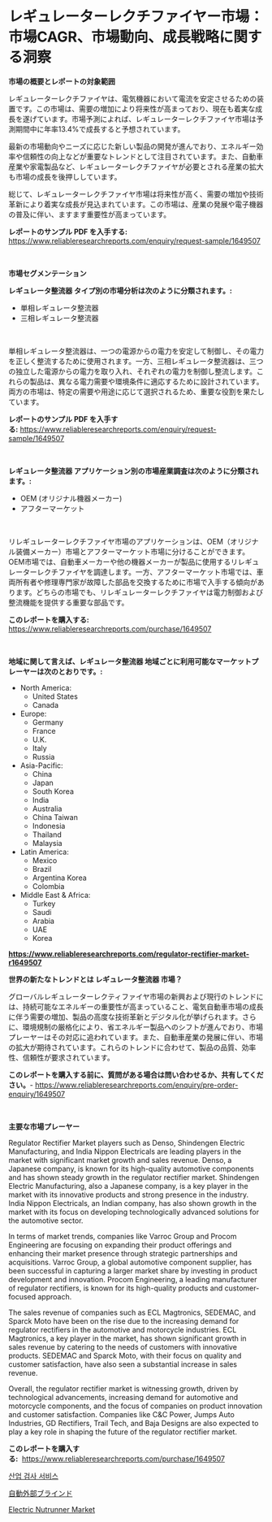 <p><h1>レギュレーターレクチファイヤー市場：市場CAGR、市場動向、成長戦略に関する洞察</h1></p><p><strong>市場の概要とレポートの対象範囲</strong></p>
<p><p>レギュレーターレクチファイヤは、電気機器において電流を安定させるための装置です。この市場は、需要の増加により将来性が高まっており、現在も着実な成長を遂げています。市場予測によれば、レギュレーターレクチファイヤ市場は予測期間中に年率13.4%で成長すると予想されています。</p><p>最新の市場動向やニーズに応じた新しい製品の開発が進んでおり、エネルギー効率や信頼性の向上などが重要なトレンドとして注目されています。また、自動車産業や家電製品など、レギュレーターレクチファイヤが必要とされる産業の拡大も市場の成長を後押ししています。</p><p>総じて、レギュレーターレクチファイヤ市場は将来性が高く、需要の増加や技術革新により着実な成長が見込まれています。この市場は、産業の発展や電子機器の普及に伴い、ますます重要性が高まっています。</p></p>
<p><strong>レポートのサンプル PDF を入手する:</strong> <a href="https://www.reliableresearchreports.com/enquiry/request-sample/1649507">https://www.reliableresearchreports.com/enquiry/request-sample/1649507</a></p>
<p>&nbsp;</p>
<p><strong>市場セグメンテーション</strong></p>
<p><strong>レギュレータ整流器 タイプ別の市場分析は次のように分類されます。:</strong></p>
<p><ul><li>単相レギュレータ整流器</li><li>三相レギュレータ整流器</li></ul></p>
<p>&nbsp;</p>
<p><p>単相レギュレータ整流器は、一つの電源からの電力を安定して制御し、その電力を正しく整流するために使用されます。一方、三相レギュレータ整流器は、三つの独立した電源からの電力を取り入れ、それぞれの電力を制御し整流します。これらの製品は、異なる電力需要や環境条件に適応するために設計されています。両方の市場は、特定の需要や用途に応じて選択されるため、重要な役割を果たしています。</p></p>
<p><strong>レポートのサンプル PDF を入手する:</strong>&nbsp;<a href="https://www.reliableresearchreports.com/enquiry/request-sample/1649507">https://www.reliableresearchreports.com/enquiry/request-sample/1649507</a></p>
<p>&nbsp;</p>
<p><strong> レギュレータ整流器 アプリケーション別の市場産業調査は次のように分類されます。:</strong></p>
<p><ul><li>OEM (オリジナル機器メーカー)</li><li>アフターマーケット</li></ul></p>
<p>&nbsp;</p>
<p><p>リレギュレーターレクチファイヤ市場のアプリケーションは、OEM（オリジナル装備メーカー）市場とアフターマーケット市場に分けることができます。OEM市場では、自動車メーカーや他の機器メーカーが製品に使用するリレギュレーターレクチファイヤを調達します。一方、アフターマーケット市場では、車両所有者や修理専門家が故障した部品を交換するために市場で入手する傾向があります。どちらの市場でも、リレギュレーターレクチファイヤは電力制御および整流機能を提供する重要な部品です。</p></p>
<p><strong>このレポートを購入する:</strong>&nbsp; <a href="https://www.reliableresearchreports.com/purchase/1649507">https://www.reliableresearchreports.com/purchase/1649507</a></p>
<p>&nbsp;</p>
<p><strong>地域に関して言えば、レギュレータ整流器 地域ごとに利用可能なマーケットプレーヤーは次のとおりです。:</strong></p>
<p><ul>
    <li>
        North America:
        <ul>
            <li>United States</li>
            <li>Canada</li>
        </ul>
    </li>
    <li>
        Europe:
        <ul>
            <li>Germany</li>
            <li>France</li>
            <li>U.K.</li>
            <li>Italy</li>
            <li>Russia</li>
        </ul>
    </li>
    <li>
        Asia-Pacific:
        <ul>
            <li>China</li>
            <li>Japan</li>
            <li>South Korea</li>
            <li>India</li>
            <li>Australia</li>
            <li>China Taiwan</li>
            <li>Indonesia</li>
            <li>Thailand</li>
            <li>Malaysia</li>
        </ul>
    </li>
    <li>
        Latin America:
        <ul>
            <li>Mexico</li>
            <li>Brazil</li>
            <li>Argentina Korea</li>
            <li>Colombia</li>
        </ul>
    </li>
    <li>
        Middle East & Africa:
        <ul>
            <li>Turkey</li>
            <li>Saudi</li>
            <li>Arabia</li>
            <li>UAE</li>
            <li>Korea</li>
        </ul>
    </li>
    </ul></p>
<p><strong><a href="https://www.reliableresearchreports.com/regulator-rectifier-market-r1649507">https://www.reliableresearchreports.com/regulator-rectifier-market-r1649507</a></strong>&nbsp;</p>
<p><strong>世界の新たなトレンドとは レギュレータ整流器 市場？</strong></p>
<p><p>グローバルレギュレーターレクティファイヤ市場の新興および現行のトレンドには、持続可能なエネルギーの重要性が高まっていること、電気自動車市場の成長に伴う需要の増加、製品の高度な技術革新とデジタル化が挙げられます。さらに、環境規制の厳格化により、省エネルギー製品へのシフトが進んでおり、市場プレーヤーはその対応に追われています。また、自動車産業の発展に伴い、市場の拡大が期待されています。これらのトレンドに合わせて、製品の品質、効率性、信頼性が要求されています。</p></p>
<p><strong>このレポートを購入する前に、質問がある場合は問い合わせるか、共有してください。</strong>- <a href="https://www.reliableresearchreports.com/enquiry/pre-order-enquiry/1649507">https://www.reliableresearchreports.com/enquiry/pre-order-enquiry/1649507</a></p>
<p>&nbsp;</p>
<p><strong>主要な市場プレーヤー</strong></p>
<p><p>Regulator Rectifier Market players such as Denso, Shindengen Electric Manufacturing, and India Nippon Electricals are leading players in the market with significant market growth and sales revenue. Denso, a Japanese company, is known for its high-quality automotive components and has shown steady growth in the regulator rectifier market. Shindengen Electric Manufacturing, also a Japanese company, is a key player in the market with its innovative products and strong presence in the industry. India Nippon Electricals, an Indian company, has also shown growth in the market with its focus on developing technologically advanced solutions for the automotive sector.</p><p>In terms of market trends, companies like Varroc Group and Procom Engineering are focusing on expanding their product offerings and enhancing their market presence through strategic partnerships and acquisitions. Varroc Group, a global automotive component supplier, has been successful in capturing a larger market share by investing in product development and innovation. Procom Engineering, a leading manufacturer of regulator rectifiers, is known for its high-quality products and customer-focused approach.</p><p>The sales revenue of companies such as ECL Magtronics, SEDEMAC, and Sparck Moto have been on the rise due to the increasing demand for regulator rectifiers in the automotive and motorcycle industries. ECL Magtronics, a key player in the market, has shown significant growth in sales revenue by catering to the needs of customers with innovative products. SEDEMAC and Sparck Moto, with their focus on quality and customer satisfaction, have also seen a substantial increase in sales revenue.</p><p>Overall, the regulator rectifier market is witnessing growth, driven by technological advancements, increasing demand for automotive and motorcycle components, and the focus of companies on product innovation and customer satisfaction. Companies like C&C Power, Jumps Auto Industries, GD Rectifiers, Trail Tech, and Baja Designs are also expected to play a key role in shaping the future of the regulator rectifier market.</p></p>
<p><strong>このレポートを購入する:</strong>&nbsp;&nbsp;<a href="https://www.reliableresearchreports.com/purchase/1649507">https://www.reliableresearchreports.com/purchase/1649507</a></p>
<p><p><a href="https://github.com/iansanftyord09878/Market-Research-Report-List-1/blob/main/545574026172.md">산업 검사 서비스</a></p><p><a href="https://github.com/LeanneBruen2023/Market-Research-Report-List-1/blob/main/573016028622.md">自動外部ブラインド</a></p><p><a href="https://github.com/Alonsoolds3wq1d81czn8rbol/Market-Research-Report-List-2/blob/main/electric-nutrunner-market.md">Electric Nutrunner Market</a></p></p>